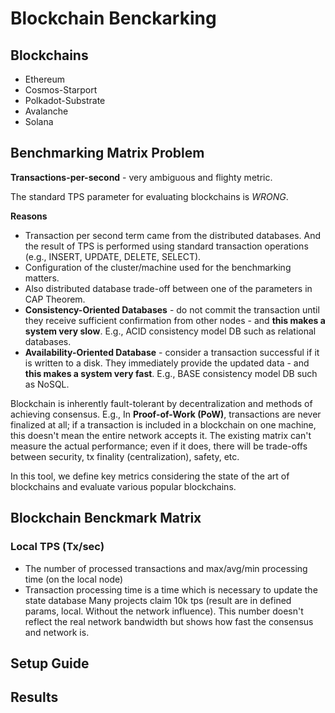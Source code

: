 # Blockchain Benckarking

## Blockchains
* Ethereum
* Cosmos-Starport
* Polkadot-Substrate
* Avalanche
* Solana

## Benchmarking Matrix Problem

**Transactions-per-second** -  very ambiguous and flighty metric. 

The standard TPS parameter for evaluating blockchains is *WRONG*.

**Reasons**
* Transaction per second term came from the distributed databases. And the result of TPS is performed using standard transaction operations (e.g., INSERT, UPDATE, DELETE, SELECT). 
* Configuration of the cluster/machine used for the benchmarking matters.
* Also distributed database trade-off between one of the parameters in CAP Theorem. 
* **Consistency-Oriented Databases** - do not commit the transaction until they receive sufficient confirmation from other nodes - and **this makes a system very slow**. E.g., ACID consistency model DB such as relational databases.
* **Availability-Oriented Database** - consider a transaction successful if it is written to a disk. They immediately provide the updated data - and **this makes a system very fast**. E.g., BASE consistency model DB such as NoSQL.

Blockchain is inherently fault-tolerant by decentralization and methods of achieving consensus. E.g., In **Proof-of-Work (PoW)**, transactions are never finalized at all; if a transaction is included in a blockchain on one machine, this doesn't mean the entire network accepts it.
The existing matrix can't measure the actual performance; even if it does, there will be trade-offs between security, tx finality (centralization), safety, etc.

In this tool, we define key metrics considering the state of the art of blockchains and evaluate various popular blockchains.


## Blockchain Benckmark Matrix


### Local TPS (Tx/sec)


* The number of processed transactions and max/avg/min processing time (on the local node) 
* Transaction processing time is a time which is necessary to update the state database
Many projects claim 10k tps (result are in defined params, local. Without the network influence). This number doesn't reflect the real network bandwidth but shows how fast the consensus and network is.


## Setup Guide

## Results


